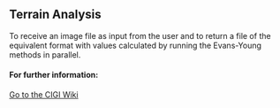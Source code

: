 ## Terrain Analysis

To receive an image file as input from the user and to return a file of the equivalent format with values calculated by running the Evans-Young methods in parallel.

#### For further information:
[Go to the CIGI Wiki](https://wiki.cigi.illinois.edu/display/UP/Parallel+Terrain+Analysis+on+DEMs)
